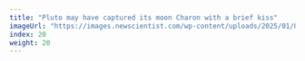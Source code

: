 ```yaml
---
title: "Pluto may have captured its moon Charon with a brief kiss"
imageUrl: "https://images.newscientist.com/wp-content/uploads/2025/01/03161027/SEI_234849194.jpg?width=788"
index: 20
weight: 20
---
```

